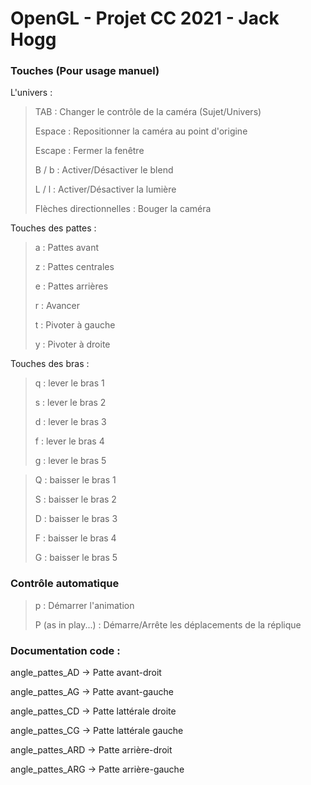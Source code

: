 # OpenGL - Projet CC 2021 - Jack Hogg

### Touches (Pour usage manuel)

L'univers :

> TAB : Changer le contrôle de la caméra (Sujet/Univers)
> 
> Espace : Repositionner la caméra au point d'origine
> 
> Escape : Fermer la fenêtre
> 
> B / b : Activer/Désactiver le blend
> 
> L / l : Activer/Désactiver la lumière
> 
> Flèches directionnelles : Bouger la caméra


Touches des pattes :

> a : Pattes avant
> 
> z : Pattes centrales
> 
> e : Pattes arrières
> 
> r : Avancer
> 
> t : Pivoter à gauche
> 
> y : Pivoter à droite

Touches des bras :

> q : lever le bras 1
> 
> s : lever le bras 2
> 
> d : lever le bras 3
> 
> f : lever le bras 4
> 
> g : lever le bras 5

> 
> Q : baisser le bras 1
> 
> S : baisser le bras 2
> 
> D : baisser le bras 3
> 
> F : baisser le bras 4
> 
> G : baisser le bras 5


### Contrôle automatique

> p : Démarrer l'animation
> 
> P (as in play...) : Démarre/Arrête les déplacements de la réplique



### Documentation code :

angle_pattes_AD -> Patte avant-droit

angle_pattes_AG -> Patte avant-gauche

angle_pattes_CD -> Patte lattérale droite

angle_pattes_CG -> Patte lattérale gauche

angle_pattes_ARD -> Patte arrière-droit

angle_pattes_ARG -> Patte arrière-gauche
